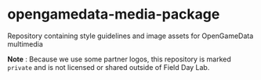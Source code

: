 # opengamedata-media-package

Repository containing style guidelines and image assets for OpenGameData multimedia

**Note** : Because we use some partner logos, this repository is marked `private` and is not licensed or shared outside of Field Day Lab.
